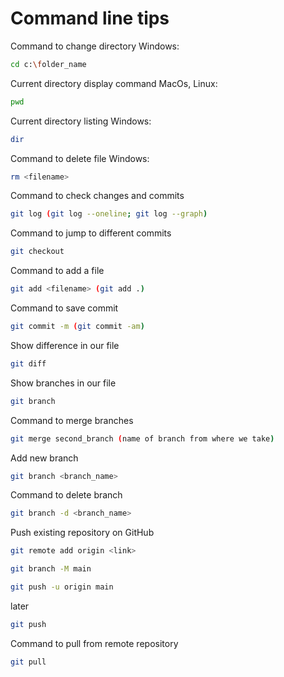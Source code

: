 # Command line tips

Command to change directory
Windows:
```sh
cd c:\folder_name
```

Current directory display command
MacOs, Linux:
```sh
pwd
```

Current directory listing
Windows:
```sh
dir
```

Command to delete file
Windows:
```sh
rm <filename>
```

Command to check changes and commits
```sh
git log (git log --oneline; git log --graph)
```

Command to jump to different commits
```sh
git checkout
```

Command to add a file
```sh
git add <filename> (git add .)
```

Command to save commit 
```sh
git commit -m (git commit -am)
```

Show difference in our file
```sh
git diff
```

Show branches in our file
```sh
git branch
```

Command to merge branches
```sh
git merge second_branch (name of branch from where we take)
```

Add new branch
```sh
git branch <branch_name>
```

Command to delete branch
```sh
git branch -d <branch_name>
```

Push existing repository on GitHub

```sh
git remote add origin <link>
```

```sh
git branch -M main
```

```sh
git push -u origin main
```

later
```sh
git push
```

Command to pull from remote repository
```sh
git pull
```



